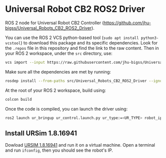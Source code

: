 # Universal Robot CB2 ROS2 Driver

ROS 2 node for Universal Robot CB2 Controller (https://github.com/jhu-bigss/Universal_Robots_CB2_ROS2_Driver).

You can use the ROS 2 VCS python-based tool (`sudo apt install python3-vcstool`) to download this package and its specific dependencies. Look for the `.repos` file in this repository and find the link to the raw content. Then in your ROS 2 workspace, under the `src` directory, use:
```bash
vcs import --input https://raw.githubusercontent.com/jhu-bigss/Universal_Robots_CB2_ROS2_Driver/main/ur_cb2_driver.repos
```
Make sure all the dependencies are met by running:
```bash
rosdep install --from-paths src/Universal_Robots_CB2_ROS2_Driver --ignore-src -r -y
```
At the root of your ROS 2 workspace, build using:
```bash
colcon build
```

Once the code is compiled, you can launch the driver using:
```bash
ros2 launch ur_bringup ur_control.launch.py ur_type:=<UR_TYPE> robot_ip:=<IP_OF_THE_ROBOT>
```

## Install URSim 1.8.16941
Dowload [URSIM 1.8.16941](https://www.universal-robots.com/download/software-cb-series/simulator-non-linux/offline-simulator-cb-series-non-linux-ursim-1816941/) and run it on a virtual machine. Open a terminal and run `ifconfig`, then you should see the robot's IP.
